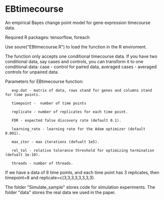 # EBtimecourse

An empirical Bayes change point model for gene expression timecourse data.

Required R packages: tensorflow, foreach

Use soure("EBtimecourse.R") to load the function in the R enviroment.

The function only accepts one conditional timecourse data. If you have two conditional data, say cases and controls, you can transform it to one conditional data: case - control for paired data, averaged cases - averaged controls for unpaired data.

Parameters for EBtimecourse function:
```
   exp.dat - matrix of data, rows stand for genes and columns stand for time points.

   timepoint -  number of time points

   replicate - number of replicates for each time point.

   FDR - expected false discovery rate (default 0.1).

   learning_rate - learning rate for the Adam optimizer (default 0.001).

   max_iter - max iterations (defualt 1e5).

   rel_tol - relative tolerance threshold for optimizing termination (defualt 1e-10).

   threads - number of threads.
```

If we have a data of 8 time points, and each time point has 3 replicates, then timepoint=8 and replicate=c(3,3,3,3,3,3,3,3).

The folder "Simulate_sample" stores code for simulation experiments. The folder "data" stores the real data we used in the paper.
